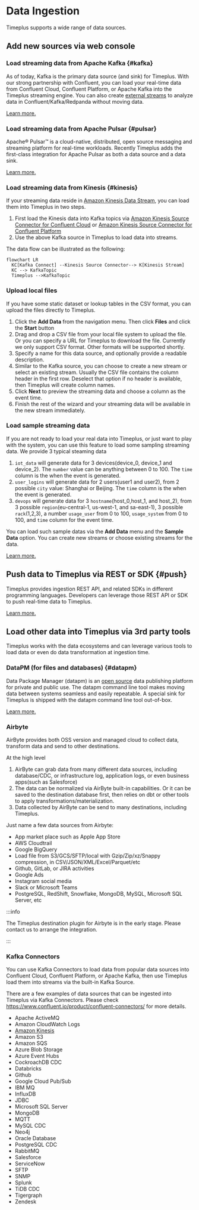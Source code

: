 # Data Ingestion

Timeplus supports a wide range of data sources.

## Add new sources via web console

### Load streaming data from Apache Kafka {#kafka}

As of today, Kafka is the primary data source (and sink) for Timeplus. With our strong partnership with Confluent, you can load your real-time data from Confluent Cloud, Confluent Platform, or Apache Kafka into the Timeplus streaming engine. You can also create [external streams](working-with-streams#external_stream) to analyze data in Confluent/Kafka/Redpanda without moving data.

[Learn more.](kafka-source)

### Load streaming data from Apache Pulsar {#pulsar}

Apache® Pulsar™ is a cloud-native, distributed, open source messaging and streaming platform for real-time workloads. Recently Timeplus adds the first-class integration for Apache Pulsar as both a data source and a data sink.

[Learn more.](pulsar-source)

### Load streaming data from Kinesis {#kinesis}

If your streaming data reside in [Amazon Kinesis Data Stream](https://aws.amazon.com/kinesis/data-streams/), you can load them into Timeplus in two steps.

1.  First load the Kinesis data into Kafka topics via [Amazon Kinesis Source Connector for Confluent Cloud](https://docs.confluent.io/cloud/current/connectors/cc-kinesis-source.html) or [Amazon Kinesis Source Connector for Confluent Platform](https://docs.confluent.io/kafka-connect-kinesis/current/overview.html)
2. Use the above Kafka source in Timeplus to load data into streams.

The data flow can be illustrated as the following:

```mermaid
flowchart LR
  KC[Kafka Connect] --Kinesis Source Connector--> K[Kinesis Stream]
  KC --> KafkaTopic
  Timeplus -->KafkaTopic
```



### Upload local files

If you have some static dataset or lookup tables in the CSV format, you can upload the files directly to Timeplus.

1. Click the **Add Data** from the navigation menu. Then click **Files** and click the **Start** button
2. Drag and drop a CSV file from your local file system to upload the file. Or you can specify a URL for Timeplus to download the file. Currently we only support CSV format. Other formats will be supported shortly.
3. Specify a name for this data source, and optionally provide a readable description.
4. Similar to the Kafka source, you can choose to create a new stream or select an existing stream. Usually the CSV file contains the column header in the first row. Deselect that option if no header is available, then Timeplus will create column names.
5. Click **Next** to preview the streaming data and choose a column as the event time. 
6. Finish the rest of the wizard and your streaming data will be available in the new stream immediately. 



### Load sample streaming data

If you are not ready to load your real data into Timeplus, or just want to play with the system, you can use this feature to load some sampling streaming data. We provide 3 typical steaming data

1. `iot_data` will generate data for 3 devices(device_0, device_1 and device_2). The `number` value can be anything between 0 to 100. The `time` column is the when the event is generated.
2. `user_logins` will generate data for 2 users(user1 and user2), from 2 possible `city` value: Shanghai or Beijing. The `time` column is the when the event is generated.
3. `devops` will generate data for 3 `hostname`(host_0,host_1, and host_2), from 3 possible `region`(eu-central-1, us-west-1, and sa-east-1), 3 possible `rack`(1,2,3), a number `usage_user` from 0 to 100, `usage_system` from 0 to 100, and `time` column for the event time.

You can load such sample datas via the **Add Data** menu and the **Sample Data** option. You can create new streams or choose existing streams for the data.

[Learn more.](stream-generator)

## Push data to Timeplus via REST or SDK {#push}

Timeplus provides ingestion REST API, and related SDKs in different programming languages. Developers can leverage those REST API or SDK to push real-time data to Timeplus.

[Learn more.](ingest-api)

## Load other data into Timeplus via 3rd party tools

Timeplus works with the data ecosystems and can leverage various tools to load data or even do data transformation at ingestion time.

### DataPM (for files and databases) {#datapm}
Data Package Manager (datapm) is an [open source](https://github.com/big-armor/datapm) data publishing platform for private and public use. The datapm command line tool makes moving data between systems seamless and easily repeatable. A special sink for Timeplus is shipped with the datapm command line tool out-of-box. 

[Learn more.](datapm)

### Airbyte

AirByte provides both OSS version and managed cloud to collect data, transform data and send to other destinations. 

At the high level

1. AirByte can grab data from many different data sources, including database/CDC, or infrastructure log, application logs, or even business apps(such as Salesforce)
2. The data can be normalized via AirByte built-in capabilities. Or it can be saved to the destination database first, then relies on dbt or other tools to apply transformations/materialization. 
3. Data collected by AirByte can be send to many destinations, including Timeplus.

Just name a few data sources from Airbyte:

* App market place such as Apple App Store
* AWS Cloudtrail
* Google BigQuery
* Load file from S3/GCS/SFTP/local with Gzip/Zip/xz/Snappy compression, in CSV/JSON/XML/Excel/Parquet/etc
* Github, GitLab, or JIRA activities
* Google Ads
* Instagram social media
* Slack or Microsoft Teams
* PostgreSQL, RedShift, Snowflake, MongoDB, MySQL, Microsoft SQL Server, etc



:::info

The Timeplus destination plugin for Airbyte is in the early stage. Please contact us to arrange the integration. 

:::

### Kafka Connectors

You can use Kafka Connectors to load data from popular data sources into Confluent Cloud, Confluent Platform, or Apache Kafka, then use Timeplus load them into streams via the built-in Kafka Source.

There are a few examples of data sources that can be ingested into Timeplus via Kafka Connectors. Please check https://www.confluent.io/product/confluent-connectors/ for more details.

* Apache ActiveMQ
* Amazon CloudWatch Logs
* [Amazon Kinesis](#kinesis)
* Amazon S3 
* Amazon SQS
* Azure Blob Storage
* Azure Event Hubs
* CockroachDB CDC
* Databricks
* Github
* Google Cloud Pub/Sub
* IBM MQ
* InfluxDB
* JDBC
* Microsoft SQL Server
* MongoDB
* MQTT
* MySQL CDC
* Neo4j
* Oracle Database
* PostgreSQL CDC
* RabbitMQ
* Salesforce
* ServiceNow
* SFTP
* SNMP
* Splunk
* TiDB CDC
* Tigergraph
* Zendesk
